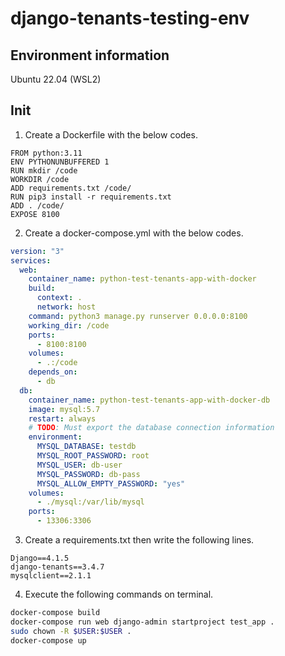 # django-tenants-testing-env

## Environment information

Ubuntu 22.04 (WSL2)

## Init

1. Create a Dockerfile with the below codes.

```
FROM python:3.11
ENV PYTHONUNBUFFERED 1
RUN mkdir /code
WORKDIR /code
ADD requirements.txt /code/
RUN pip3 install -r requirements.txt
ADD . /code/
EXPOSE 8100
```

2. Create a docker-compose.yml with the below codes.

```yml
version: "3"
services:
  web:
    container_name: python-test-tenants-app-with-docker
    build:
      context: .
      network: host
    command: python3 manage.py runserver 0.0.0.0:8100
    working_dir: /code
    ports:
      - 8100:8100
    volumes:
      - .:/code
    depends_on:
      - db
  db:
    container_name: python-test-tenants-app-with-docker-db
    image: mysql:5.7
    restart: always
    # TODO: Must export the database connection information
    environment:
      MYSQL_DATABASE: testdb
      MYSQL_ROOT_PASSWORD: root
      MYSQL_USER: db-user
      MYSQL_PASSWORD: db-pass
      MYSQL_ALLOW_EMPTY_PASSWORD: "yes"
    volumes:
      - ./mysql:/var/lib/mysql
    ports:
      - 13306:3306
```

3. Create a requirements.txt then write the following lines.

```
Django==4.1.5
django-tenants==3.4.7
mysqlclient==2.1.1
```

4. Execute the following commands on terminal.

```sh
docker-compose build
docker-compose run web django-admin startproject test_app .
sudo chown -R $USER:$USER .
docker-compose up
```
